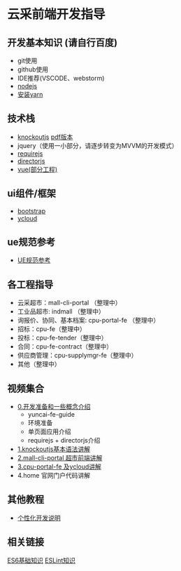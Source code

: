 # 云采前端开发指导

## 开发基本知识 (请自行百度)
- git使用
- github使用
- IDE推荐(VSCODE、webstorm)
- [nodejs](http://nodejs.cn/download/)
- [安装yarn](https://yarn.bootcss.com/docs/install.html)

## 技术栈
- [knockoutjs](https://songhlc.gitbooks.io/knockoutjs/content/) [pdf版本](https://github.com/yonyouyc/yuncai-fe-guide/blob/master/tutorial/knockoutjs-guide.pdf)
- jquery（使用一小部分，请逐步转变为MVVM的开发模式）
- [requirejs](http://www.runoob.com/w3cnote/requirejs-tutorial-1.html)
- [directorjs](https://www.cnblogs.com/Showshare/p/director-chinese-tutorial.html)
- [vue(部分工程)](https://cn.vuejs.org//)

## ui组件/框架
- [bootstrap](https://v3.bootcss.com/components/)
- [ycloud](https://github.com/yonyouyc/ycloud)

## ue规范参考
- [UE规范参考](https://yonyouyc.github.io/yuncai-ue/index.html)
## 各工程指导
- 云采超市：mall-cli-portal （整理中）
- 工业品超市: indmall （整理中）
- 询报价、协同、基本档案: cpu-portal-fe （整理中）
- 招标：cpu-fe（整理中）
- 投标：cpu-fe-tender（整理中）
- 合同：cpu-fe-contract（整理中）
- 供应商管理：cpu-supplymgr-fe（整理中）
- 其他（整理中）

## 视频集合

- [0.开发准备和一些概念介绍](https://v.youku.com/v_show/id_XMzQ5Nzc1NzA2OA==.html?sharefrom=iphone&sharekey=8cb2ac4c5ad13b4e507b291b04ad50777)
   - yuncai-fe-guide
   - 环境准备
   - 单页面应用介绍
   - requirejs + directorjs介绍
- [1.knockoutjs基本语法讲解](http://v.youku.com/v_show/id_XMzQ5OTM3NTI1Mg==.html)
- [2.mall-cli-portal 超市前端讲解](http://v.youku.com/v_show/id_XMzUwMjE4OTkyOA==.html)
- [3.cpu-portal-fe 及ycloud讲解](http://v.youku.com/v_show/id_XMzUwODA0MDU3Mg==.html)
- 4.home 官网门户代码讲解

## 其他教程
- [个性化开发说明](https://github.com/yonyouyc/yuncai-fe-guide/blob/master/tutorial/customrule/readme.md)

## 相关链接
[ES6基础知识](http://es6.ruanyifeng.com/)
[ESLint知识](http://eslint.cn/)